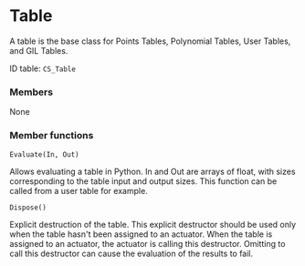 # Table

A table is the base class for Points Tables, Polynomial Tables, User Tables,
and GIL Tables.

ID table: `CS_Table`

### Members

None

### Member functions

`Evaluate(In, Out)`

Allows evaluating a table in Python. In and Out are arrays of float, with
sizes corresponding to the table input and output sizes. This function can be
called from a user table for example.

`Dispose()`

Explicit destruction of the table. This explicit destructor should be used
only when the table hasn't been assigned to an actuator. When the table is
assigned to an actuator, the actuator is calling this destructor. Omitting to
call this destructor can cause the evaluation of the results to fail.
